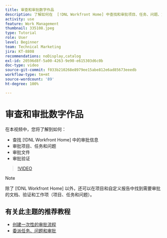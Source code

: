 ```yaml
---
title: 审查和审批数字作品
description: 了解如何在  [!DNL Workfront Home] 中查找和审批项目、任务、问题、文档和验证。
activity: use
feature: Work Management
thumbnail: 335108.jpeg
type: Tutorial
role: User
level: Beginner
team: Technical Marketing
jira: KT-8808
recommendations: noDisplay,catalog
exl-id: 20596d8f-5a00-4263-9e90-e615303d6c0b
doc-type: video
source-git-commit: f033b210268e8979ee15abe812e6ad85673eeedb
workflow-type: tm+mt
source-wordcount: '89'
ht-degree: 100%

---
```


# 审查和审批数字作品

在本视频中，您将了解到如何：

* 查找 [!DNL Workfront Home] 中的审批信息
* 审批项目、任务和问题
* 审批文件
* 审批验证

>[!VIDEO](https://video.tv.adobe.com/v/335108/?quality=12&learn=on)


>[!NOTE]
>
>除了 [!DNL Workfront Home] 以外，还可以在项目和自定义报告中找到需要审批的文档、验证和工作项（项目、任务和问题）。

## 有关此主题的推荐教程

* [创建一次性的审批流程](/help/manage-work/approval-processes-and-milestone-paths/create-a-single-use-approval-process.md)
* [委派任务、问题和审批](/help/manage-work/approval-processes-and-milestone-paths/delegate-approvals.md)


<!---
learn more URLS
Approving work
Home area for Reviewers
Guides
Home overview for Reviewers
Issue page overview
--->
